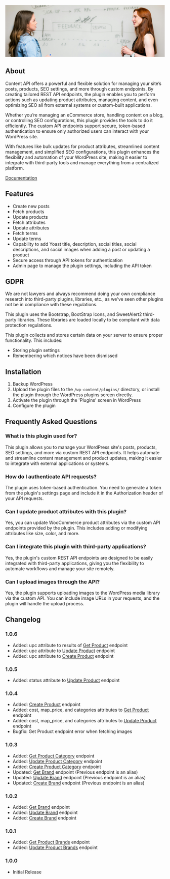 ![Content API Banner](.wordpress-org/banner-1880x609.png)

## About

Content API offers a powerful and flexible solution for managing your site’s posts, products, SEO settings, and more through custom endpoints. By creating tailored REST API endpoints, the plugin enables you to perform actions such as updating product attributes, managing content, and even optimizing SEO all from external systems or custom-built applications.

Whether you’re managing an eCommerce store, handling content on a blog, or controlling SEO configurations, this plugin provides the tools to do it efficiently. The custom API endpoints support secure, token-based authentication to ensure only authorized users can interact with your WordPress site.

With features like bulk updates for product attributes, streamlined content management, and simplified SEO configurations, this plugin enhances the flexibility and automation of your WordPress site, making it easier to integrate with third-party tools and manage everything from a centralized platform.

[Documentation](https://www.polyplugins.com/docs/content-api/)

## Features

- Create new posts
- Fetch products
- Update products
- Fetch attributes
- Update attributes
- Fetch terms
- Update terms
- Capability to add Yoast title, description, social titles, social descriptions, and social images when adding a post or updating a product
- Secure access through API tokens for authentication
- Admin page to manage the plugin settings, including the API token

## GDPR

We are not lawyers and always recommend doing your own compliance research into third-party plugins, libraries, etc., as we've seen other plugins not be in compliance with these regulations.

This plugin uses the Bootstrap, BootStrap Icons, and SweetAlert2 third-party libraries. These libraries are loaded locally to be compliant with data protection regulations.

This plugin collects and stores certain data on your server to ensure proper functionality. This includes:

- Storing plugin settings
- Remembering which notices have been dismissed

## Installation

1. Backup WordPress
2. Upload the plugin files to the `/wp-content/plugins/` directory, or install the plugin through the WordPress plugins screen directly.
3. Activate the plugin through the 'Plugins' screen in WordPress
4. Configure the plugin

## Frequently Asked Questions

### What is this plugin used for?

This plugin allows you to manage your WordPress site's posts, products, SEO settings, and more via custom REST API endpoints. It helps automate and streamline content management and product updates, making it easier to integrate with external applications or systems.

### How do I authenticate API requests?

The plugin uses token-based authentication. You need to generate a token from the plugin's settings page and include it in the Authorization header of your API requests.

### Can I update product attributes with this plugin?

Yes, you can update WooCommerce product attributes via the custom API endpoints provided by the plugin. This includes adding or modifying attributes like size, color, and more.

### Can I integrate this plugin with third-party applications?

Yes, the plugin's custom REST API endpoints are designed to be easily integrated with third-party applications, giving you the flexibility to automate workflows and manage your site remotely.

### Can I upload images through the API?

Yes, the plugin supports uploading images to the WordPress media library via the custom API. You can include image URLs in your requests, and the plugin will handle the upload process.

## Changelog

### 1.0.6
* Added: upc attribute to results of [Get Product](https://www.polyplugins.com/docs/content-api/api/get-product/) endpoint
* Added: upc attribute to [Update Product](https://www.polyplugins.com/docs/content-api/api/update-product/) endpoint
* Added: upc attribute to [Create Product](https://www.polyplugins.com/docs/content-api/api/create-product/) endpoint

### 1.0.5
* Added: status attribute to [Update Product](https://www.polyplugins.com/docs/content-api/api/update-product/) endpoint

### 1.0.4
* Added: [Create Product](https://www.polyplugins.com/docs/content-api/api/create-product/) endpoint
* Added: cost, map_price, and categories attributes to [Get Product](https://www.polyplugins.com/docs/content-api/api/get-product/) endpoint
* Added: cost, map_price, and categories attributes to [Update Product](https://www.polyplugins.com/docs/content-api/api/update-product/) endpoint
* Bugfix: Get Product endpoint error when fetching images

### 1.0.3

* Added: [Get Product Category](https://www.polyplugins.com/docs/content-api/api/get-product-category/) endpoint
* Added: [Update Product Category](https://www.polyplugins.com/docs/content-api/api/update-product-category/) endpoint
* Added: [Create Product Category](https://www.polyplugins.com/docs/content-api/api/create-product-category/) endpoint
* Updated: [Get Brand](https://www.polyplugins.com/docs/content-api/api/get-brand/) endpoint (Previous endpoint is an alias)
* Updated: [Update Brand](https://www.polyplugins.com/docs/content-api/api/update-brand/) endpoint (Previous endpoint is an alias)
* Updated: [Create Brand](https://www.polyplugins.com/docs/content-api/api/create-brand/) endpoint (Previous endpoint is an alias)

### 1.0.2

* Added: [Get Brand](https://www.polyplugins.com/docs/content-api/api/get-brand/) endpoint
* Added: [Update Brand](https://www.polyplugins.com/docs/content-api/api/update-brand/) endpoint
* Added: [Create Brand](https://www.polyplugins.com/docs/content-api/api/create-brand/) endpoint

### 1.0.1

* Added: [Get Product Brands](https://www.polyplugins.com/docs/content-api/api/get-product-brands/) endpoint
* Added: [Update Product Brands](https://www.polyplugins.com/docs/content-api/api/update-product-brands/) endpoint

### 1.0.0

* Initial Release